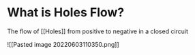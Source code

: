 # What is Holes Flow?

The flow of [[Holes]] from positive to negative in a closed circuit

![[Pasted image 20220603110350.png]]
